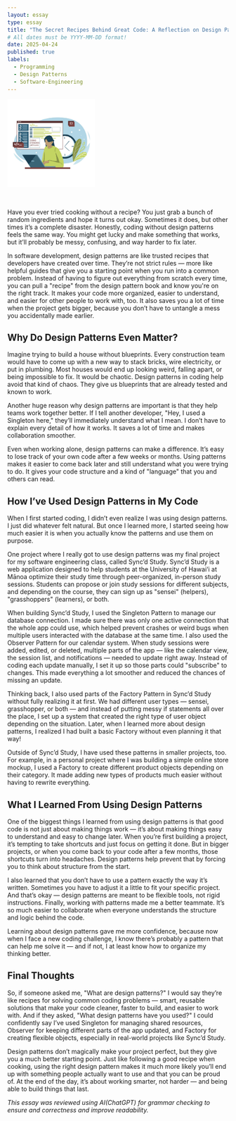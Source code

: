 ```yaml
---
layout: essay
type: essay
title: "The Secret Recipes Behind Great Code: A Reflection on Design Patterns"
# All dates must be YYYY-MM-DD format!
date: 2025-04-24
published: true
labels:
  - Programming
  - Design Patterns
  - Software-Engineering
---
```


<img width="200px" class="rounded float-start pe-4" src="../img/IMG_5643.jpg">

&nbsp; 

Have you ever tried cooking without a recipe? You just grab a bunch of random ingredients and hope it turns out okay. Sometimes it does, but other times it’s a complete disaster.
Honestly, coding without design patterns feels the same way. You might get lucky and make something that works, but it’ll probably be messy, confusing, and way harder to fix later.

In software development, design patterns are like trusted recipes that developers have created over time. They’re not strict rules — more like helpful guides that give you a starting point when you run into a common problem. Instead of having to figure out everything from scratch every time, you can pull a "recipe" from the design pattern book and know you're on the right track. It makes your code more organized, easier to understand, and easier for other people to work with, too. It also saves you a lot of time when the project gets bigger, because you don’t have to untangle a mess you accidentally made earlier.

## Why Do Design Patterns Even Matter?

Imagine trying to build a house without blueprints. Every construction team would have to come up with a new way to stack bricks, wire electricity, or put in plumbing.
Most houses would end up looking weird, falling apart, or being impossible to fix. It would be chaotic.
Design patterns in coding help avoid that kind of chaos. They give us blueprints that are already tested and known to work.

Another huge reason why design patterns are important is that they help teams work together better.
If I tell another developer, "Hey, I used a Singleton here," they’ll immediately understand what I mean. I don’t have to explain every detail of how it works. It saves a lot of time and makes collaboration smoother.

Even when working alone, design patterns can make a difference. It’s easy to lose track of your own code after a few weeks or months. Using patterns makes it easier to come back later and still understand what you were trying to do. It gives your code structure and a kind of "language" that you and others can read.

## How I’ve Used Design Patterns in My Code

When I first started coding, I didn’t even realize I was using design patterns. I just did whatever felt natural. But once I learned more, I started seeing how much easier it is when you actually know the patterns and use them on purpose.

One project where I really got to use design patterns was my final project for my software engineering class, called Sync’d Study.
Sync’d Study is a web application designed to help students at the University of Hawai‘i at Mānoa optimize their study time through peer-organized, in-person study sessions. Students can propose or join study sessions for different subjects, and depending on the course, they can sign up as "sensei" (helpers), "grasshoppers" (learners), or both.

When building Sync’d Study, I used the Singleton Pattern to manage our database connection. I made sure there was only one active connection that the whole app could use, which helped prevent crashes or weird bugs when multiple users interacted with the database at the same time.
I also used the Observer Pattern for our calendar system. When study sessions were added, edited, or deleted, multiple parts of the app — like the calendar view, the session list, and notifications — needed to update right away. Instead of coding each update manually, I set it up so those parts could "subscribe" to changes. This made everything a lot smoother and reduced the chances of missing an update.

Thinking back, I also used parts of the Factory Pattern in Sync’d Study without fully realizing it at first. We had different user types — sensei, grasshopper, or both — and instead of putting messy if statements all over the place, I set up a system that created the right type of user object depending on the situation. Later, when I learned more about design patterns, I realized I had built a basic Factory without even planning it that way!

Outside of Sync’d Study, I have used these patterns in smaller projects, too. For example, in a personal project where I was building a simple online store mockup, I used a Factory to create different product objects depending on their category. It made adding new types of products much easier without having to rewrite everything.

## What I Learned From Using Design Patterns

One of the biggest things I learned from using design patterns is that good code is not just about making things work — it’s about making things easy to understand and easy to change later.
When you’re first building a project, it’s tempting to take shortcuts and just focus on getting it done. But in bigger projects, or when you come back to your code after a few months, those shortcuts turn into headaches. Design patterns help prevent that by forcing you to think about structure from the start.

I also learned that you don’t have to use a pattern exactly the way it’s written. Sometimes you have to adjust it a little to fit your specific project. And that’s okay — design patterns are meant to be flexible tools, not rigid instructions.
Finally, working with patterns made me a better teammate. It’s so much easier to collaborate when everyone understands the structure and logic behind the code.

Learning about design patterns gave me more confidence, because now when I face a new coding challenge, I know there’s probably a pattern that can help me solve it — and if not, I at least know how to organize my thinking better.

## Final Thoughts

So, if someone asked me, "What are design patterns?" I would say they’re like recipes for solving common coding problems — smart, reusable solutions that make your code cleaner, faster to build, and easier to work with.
And if they asked, "What design patterns have you used?" I could confidently say I’ve used Singleton for managing shared resources, Observer for keeping different parts of the app updated, and Factory for creating flexible objects, especially in real-world projects like Sync’d Study.

Design patterns don’t magically make your project perfect, but they give you a much better starting point. Just like following a good recipe when cooking, using the right design pattern makes it much more likely you’ll end up with something people actually want to use and that you can be proud of.
At the end of the day, it’s about working smarter, not harder — and being able to build things that last.

*This essay was reviewed using AI(ChatGPT) for grammar checking to ensure and correctness and improve readability.*
